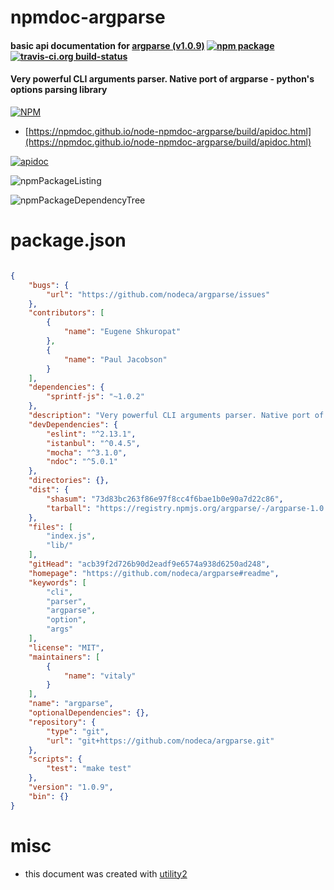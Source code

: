 # npmdoc-argparse

#### basic api documentation for  [argparse (v1.0.9)](https://github.com/nodeca/argparse#readme)  [![npm package](https://img.shields.io/npm/v/npmdoc-argparse.svg?style=flat-square)](https://www.npmjs.org/package/npmdoc-argparse) [![travis-ci.org build-status](https://api.travis-ci.org/npmdoc/node-npmdoc-argparse.svg)](https://travis-ci.org/npmdoc/node-npmdoc-argparse)

#### Very powerful CLI arguments parser. Native port of argparse - python's options parsing library

[![NPM](https://nodei.co/npm/argparse.png?downloads=true&downloadRank=true&stars=true)](https://www.npmjs.com/package/argparse)

- [https://npmdoc.github.io/node-npmdoc-argparse/build/apidoc.html](https://npmdoc.github.io/node-npmdoc-argparse/build/apidoc.html)

[![apidoc](https://npmdoc.github.io/node-npmdoc-argparse/build/screenCapture.buildCi.browser.%252Ftmp%252Fbuild%252Fapidoc.html.png)](https://npmdoc.github.io/node-npmdoc-argparse/build/apidoc.html)

![npmPackageListing](https://npmdoc.github.io/node-npmdoc-argparse/build/screenCapture.npmPackageListing.svg)

![npmPackageDependencyTree](https://npmdoc.github.io/node-npmdoc-argparse/build/screenCapture.npmPackageDependencyTree.svg)



# package.json

```json

{
    "bugs": {
        "url": "https://github.com/nodeca/argparse/issues"
    },
    "contributors": [
        {
            "name": "Eugene Shkuropat"
        },
        {
            "name": "Paul Jacobson"
        }
    ],
    "dependencies": {
        "sprintf-js": "~1.0.2"
    },
    "description": "Very powerful CLI arguments parser. Native port of argparse - python's options parsing library",
    "devDependencies": {
        "eslint": "^2.13.1",
        "istanbul": "^0.4.5",
        "mocha": "^3.1.0",
        "ndoc": "^5.0.1"
    },
    "directories": {},
    "dist": {
        "shasum": "73d83bc263f86e97f8cc4f6bae1b0e90a7d22c86",
        "tarball": "https://registry.npmjs.org/argparse/-/argparse-1.0.9.tgz"
    },
    "files": [
        "index.js",
        "lib/"
    ],
    "gitHead": "acb39f2d726b90d2eadf9e6574a938d6250ad248",
    "homepage": "https://github.com/nodeca/argparse#readme",
    "keywords": [
        "cli",
        "parser",
        "argparse",
        "option",
        "args"
    ],
    "license": "MIT",
    "maintainers": [
        {
            "name": "vitaly"
        }
    ],
    "name": "argparse",
    "optionalDependencies": {},
    "repository": {
        "type": "git",
        "url": "git+https://github.com/nodeca/argparse.git"
    },
    "scripts": {
        "test": "make test"
    },
    "version": "1.0.9",
    "bin": {}
}
```



# misc
- this document was created with [utility2](https://github.com/kaizhu256/node-utility2)
